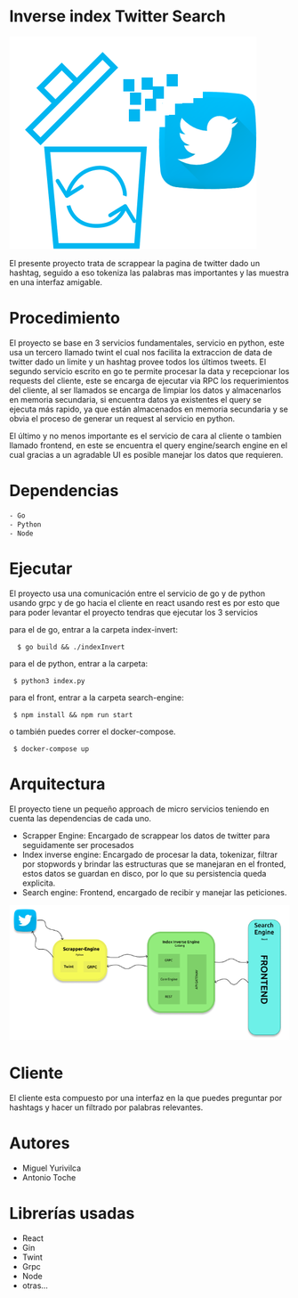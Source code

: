 # Inverse index Twitter Search

![logo](public/logo.png)

El presente proyecto trata de scrappear la pagina de twitter dado un hashtag, seguido a eso tokeniza las palabras mas importantes y las muestra en una interfaz amigable.


# Procedimiento

El proyecto se base en 3 servicios fundamentales, servicio en python, este usa un tercero llamado twint el cual nos facilita la extraccion de data de twitter dado un limite y un hashtag provee todos los últimos tweets.
El segundo servicio escrito en go te permite procesar la data y recepcionar los requests del cliente, este se encarga de ejecutar via RPC los requerimientos del cliente, al ser llamados se encarga de limpiar los datos y almacenarlos en memoria secundaria, si encuentra datos ya existentes el query se ejecuta más rapido, ya que están almacenados en memoria secundaria y se obvia el proceso de generar un request al servicio en python.

El último y no menos importante es el servicio de cara al cliente o tambien llamado frontend, en este se encuentra el query engine/search engine en el cual gracias a un agradable UI es posible manejar los datos que requieren.

# Dependencias
    - Go
    - Python
    - Node
  
# Ejecutar

El proyecto usa una comunicación entre el servicio de go y de python usando grpc y de go hacia el cliente en react usando rest es por esto que para poder levantar el proyecto tendras que ejecutar los 3 servicios

para el de go, entrar a la carpeta index-invert:

      $ go build && ./indexInvert

para el de python, entrar a la carpeta:

     $ python3 index.py

para el front, entrar a la carpeta search-engine:

     $ npm install && npm run start
  
o también puedes correr el docker-compose.

     $ docker-compose up


# Arquitectura

El proyecto tiene un pequeño approach de micro servicios teniendo en cuenta las dependencias de cada uno.

- Scrapper Engine: Encargado de scrappear los datos de twitter para seguidamente ser procesados
- Index inverse engine: Encargado de procesar la data, tokenizar, filtrar por stopwords y brindar las estructuras que se manejaran en el fronted, estos datos se guardan en disco, por lo que su persistencia queda explicita.
- Search engine: Frontend, encargado de recibir y manejar las peticiones.

 ![Architectura](public/arch.png)


# Cliente

El cliente esta compuesto por una interfaz en la que puedes preguntar por hashtags y hacer un filtrado por palabras relevantes.




# Autores

- Miguel Yurivilca
- Antonio Toche


# Librerías usadas
- React
- Gin
- Twint
- Grpc
- Node
- otras...

